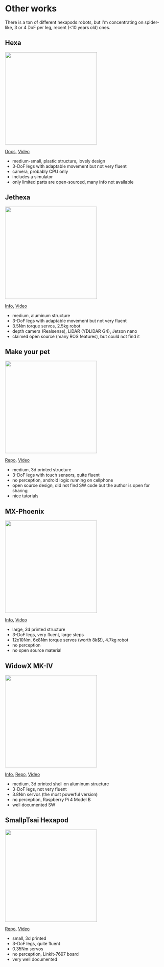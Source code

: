 # Other works

There is a ton of different hexapods robots, but I'm concentrating on spider-like, 3 or 4 DoF per leg, recent (<10 years old) ones.

## Hexa

<img src="https://robots.ieee.org/robots/hexa/Photos/SD/hexa-photo1-full.jpg" height="300" />

[Docs](https://documentation.vincross.com/index.html), [Video](https://www.youtube.com/watch?v=5OQrAyfnBBo)
- medium-small, plastic structure, lovely design
- 3-DoF legs with adaptable movement but not very fluent
- camera, probably CPU only
- includes a simulator
- only limited parts are open-sourced, many info not available

## Jethexa

<img src="https://www.hiwonder.it/wp-content/uploads/2022/08/Jethexa-3-600x600.jpeg" height="300" />

[Info](https://www.hiwonder.it/prodotti/jethexa/), [Video](https://www.youtube.com/watch?v=S0lCqG-T-tA)
- medium, aluminum structure
- 3-DoF legs with adaptable movement but not very fluent
- 3.5Nm torque servos, 2.5kg robot
- depth camera (Realsense), LiDAR (YDLIDAR G4), Jetson nano
- claimed open source (many ROS features), but could not find it

## Make your pet

<img src="https://i.all3dp.com/workers/images/fit=cover,w=1284,h=722,gravity=0.5x0.5,format=auto/wp-content/uploads/2022/10/17163451/hexapodnewsstory.jpg" height="300" />

[Repo](https://github.com/MakeYourPet/hexapod), [Video](https://www.youtube.com/watch?v=6T8NDrmyjwc)
- medium, 3d printed structure
- 3-DoF legs with touch sensors, quite fluent
- no perception, android logic running on cellphone
- open source design, did not find SW code but the author is open for sharing
- nice tutorials

## MX-Phoenix

<img src="https://www.digitaltrends.com/wp-content/uploads/2017/04/P1074123.jpg?fit=720%2C480&p=1" height="300" />

[Info](http://zentasrobots.com/mx-phoenix-hexapod/), [Video](https://www.youtube.com/watch?v=mcw_0cIyr9Y)
- large, 3d printed structure
- 3-DoF legs, very fluent, large steps
- 12x10Nm, 6x8Nm torque servos (worth 8k$!), 4.7kg robot
- no perception
- no open source material

## WidowX MK-IV

<img src="https://www.trossenrobotics.com/Shared/Images/Product/WidowX-Hexapod-MK-IV/Front_and_Center_Square.png" height="300" />

[Info](https://www.trossenrobotics.com/widowx-hexapod-mk4.aspx), [Repo](https://github.com/Interbotix/interbotix_ros_crawlers/tree/main/interbotix_ros_xshexapods), [Video](https://www.youtube.com/watch?v=0fMXJBiTIVo)
- medium, 3d printed shell on aluminum structure
- 3-DoF legs, not very fluent
- 3.8Nm servos (the most powerful version)
- no perception, Raspberry Pi 4 Model B
- well documented SW

## SmallpTsai Hexapod

<img src="https://pbs.twimg.com/profile_images/1113669143977324545/vwCYQ-fR_400x400.png" height="300" />

[Repo](https://github.com/SmallpTsai/hexapod-v2-7697), [Video](https://www.youtube.com/watch?v=To2Y6Mhu-CE)
- small, 3d printed
- 3-DoF legs, quite fluent
- 0.35Nm servos
- no perception, LinkIt-7697 board
- very well documented